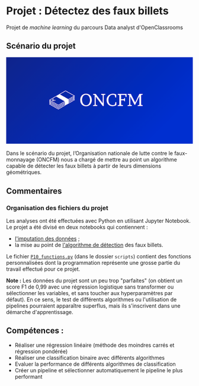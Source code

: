 # Projet : Détectez des faux billets
Projet de <i>machine learning</i> du parcours Data analyst d'OpenClassrooms

## Scénario du projet
<img src="imgs/oncfm.png"/>

Dans le scénario du projet, l’Organisation nationale de lutte contre le faux-monnayage (ONCFM) nous a chargé de mettre au point un algorithme capable de détecter les faux billets à partir de leurs dimensions géométriques.

## Commentaires

### Organisation des fichiers du projet
Les analyses ont été effectuées avec Python en utilisant Jupyter Notebook. Le projet a été divisé en deux notebooks qui contiennent :
* [l'imputation des données](https://github.com/vincent71219291/oc_counterfeit_notes_detection/blob/main/oc_counterfeit_notes_detection_01.ipynb) ;
* la mise au point de [l'algorithme de détection](https://github.com/vincent71219291/oc_counterfeit_notes_detection/blob/main/oc_counterfeit_notes_detection_02.ipynb) des faux billets.

Le fichier [`P10_functions.py`](https://github.com/vincent71219291/oc_counterfeit_notes_detection/blob/main/scripts/P10_functions.py) (dans le dossier `scripts`) contient des fonctions personnalisées dont la programmation représente une grosse partie du travail effectué pour ce projet.

<b>Note :</b> Les données du projet sont un peu trop "parfaites" (on obtient un score F1 de 0,99 avec une régression logistique sans transformer ou sélectionner les variables, et sans toucher aux hyperparamètres par défaut). En ce sens, le test de différents algorithmes ou l'utilisation de pipelines pourraient apparaître superflus, mais ils s'inscrivent dans une démarche d'apprentissage.

## Compétences :

- Réaliser une régression linéaire (méthode des moindres carrés et régression pondérée)
- Réaliser une classification binaire avec différents algorithmes
- Evaluer la performance de différents algorithmes de classification
- Créer un pipeline et sélectionner automatiquement le pipeline le plus performant